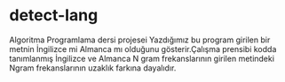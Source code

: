 # detect-lang
Algoritma Programlama dersi projesei
Yazdığımız bu program girilen bir metnin İngilizce mi Almanca mı olduğunu gösterir.Çalışma prensibi kodda tanımlanmış İngilizce ve Almanca N gram frekanslarının
girilen metindeki Ngram frekanslarının uzaklık farkına dayalıdır.
